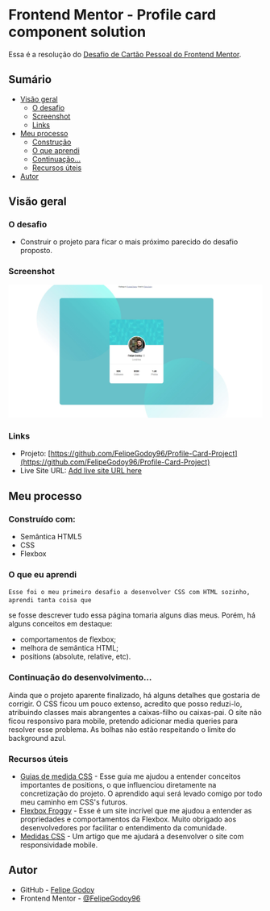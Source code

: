 # Frontend Mentor - Profile card component solution

Essa é a resolução do [Desafio de Cartão Pessoal do Frontend Mentor](https://www.frontendmentor.io/challenges/profile-card-component-cfArpWshJ). 

## Sumário

- [Visão geral](#visao-geral)
  - [O desafio](#o-desafio)
  - [Screenshot](#screenshot)
  - [Links](#links)
- [Meu processo](#meu-processo)
  - [Construção](#construído-com)
  - [O que aprendi](#o-que-eu-aprendi)
  - [Continuação...](#continuação-do-desenvolvimento...)
  - [Recursos úteis](#recursos-úteis)
- [Autor](#autor)


## Visão geral

### O desafio

- Construir o projeto para ficar o mais próximo parecido do desafio proposto.

### Screenshot

![](./images/screenshotProfileCard.jpg)

### Links

- Projeto: [https://github.com/FelipeGodoy96/Profile-Card-Project](https://github.com/FelipeGodoy96/Profile-Card-Project)
- Live Site URL: [Add live site URL here](https://your-live-site-url.com)

## Meu processo

### Construído com:

- Semântica HTML5
- CSS
- Flexbox

### O que eu aprendi

	Esse foi o meu primeiro desafio a desenvolver CSS com HTML sozinho, aprendi tanta coisa que 
se fosse descrever tudo essa página tomaria alguns dias meus.
	Porém, há alguns conceitos em destaque:
 - comportamentos de flexbox;
 - melhora de semântica HTML;
 - positions (absolute, relative, etc).


### Continuação do desenvolvimento...

Ainda que o projeto aparente finalizado,  há alguns detalhes que gostaria de corrigir.
O CSS ficou um pouco extenso, acredito que posso reduzi-lo, atribuindo classes mais abrangentes a caixas-filho ou caixas-pai.
O site não ficou responsivo para mobile, pretendo adicionar media queries para resolver esse problema. 
As bolhas não estão respeitando o limite do background azul.

### Recursos úteis

- [Guias de medida CSS](https://www.alura.com.br/artigos/guia-de-unidades-no-css?gclid=CjwKCAiAg6yRBhBNEiwAeVyL0DmCStoqs0eDAsFyXKq7eLZEtRvLvyfX-EljFelZN5M3mlbzkbkY3xoCuT8QAvD_BwE) - Esse guia me ajudou a entender conceitos importantes de positions, o que influenciou diretamente na concretização do projeto. O aprendido aqui será levado comigo por todo meu caminho em CSS's futuros.
- [Flexbox Froggy](https://flexboxfroggy.com) - Esse é um site incrível que me ajudou a entender as propriedades e comportamentos da Flexbox. Muito obrigado aos desenvolvedores por facilitar o entendimento da comunidade.
- [Medidas CSS](https://ishadeed.com/article/min-max-css/) - Um artigo que me ajudará a desenvolver o site com responsividade mobile.


## Autor

- GitHub - [Felipe Godoy](https://github.com/FelipeGodoy96)
- Frontend Mentor - [@FelipeGodoy96](https://www.frontendmentor.io/profile/FelipeGodoy96)


